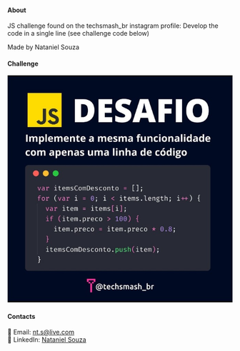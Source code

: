 #### About

JS challenge found on the techsmash_br instagram profile: Develop the code in a single line (see challenge code below)

Made by Nataniel Souza

#### Challenge

![preview](challenge.jpg)

#### Contacts

📧 Email: nt.s@live.com  </br>
👤 LinkedIn: [Nataniel Souza](https://www.linkedin.com/in/nataniel-souza)